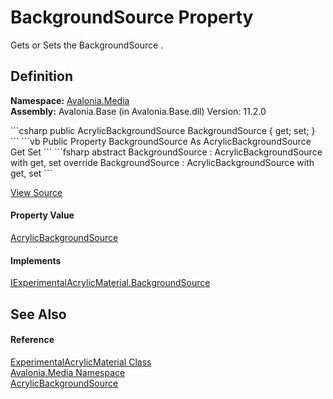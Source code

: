 # BackgroundSource Property


Gets or Sets the BackgroundSource .



## Definition
**Namespace:** <a href="N_Avalonia_Media">Avalonia.Media</a>  
**Assembly:** Avalonia.Base (in Avalonia.Base.dll) Version: 11.2.0

<Tabs groupId="api-code-preview">
<TabItem value="csharp" label="C#">
```csharp
public AcrylicBackgroundSource BackgroundSource { get; set; }
```
</TabItem>
<TabItem value="vb" label="VB">
```vb
Public Property BackgroundSource As AcrylicBackgroundSource
	Get
	Set
```
</TabItem>
<TabItem value="fsharp" label="F#">
```fsharp
abstract BackgroundSource : AcrylicBackgroundSource with get, set
override BackgroundSource : AcrylicBackgroundSource with get, set
```
</TabItem>
</Tabs>



<a href="https://github.com/AvaloniaUI/Avalonia/tree/master/src/Avalonia.Base/Media/ExperimentalAcrylicMaterial.cs#L89" title="View the source code">View Source</a>



#### Property Value
<a href="T_Avalonia_Media_AcrylicBackgroundSource">AcrylicBackgroundSource</a>

#### Implements
<a href="P_Avalonia_Media_IExperimentalAcrylicMaterial_BackgroundSource">IExperimentalAcrylicMaterial.BackgroundSource</a>  


## See Also


#### Reference
<a href="T_Avalonia_Media_ExperimentalAcrylicMaterial">ExperimentalAcrylicMaterial Class</a>  
<a href="N_Avalonia_Media">Avalonia.Media Namespace</a>  
<a href="T_Avalonia_Media_AcrylicBackgroundSource">AcrylicBackgroundSource</a>  

